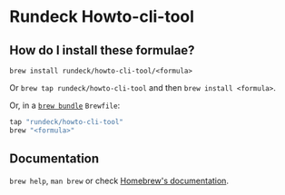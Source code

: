 # Rundeck Howto-cli-tool

## How do I install these formulae?

`brew install rundeck/howto-cli-tool/<formula>`

Or `brew tap rundeck/howto-cli-tool` and then `brew install <formula>`.

Or, in a [`brew bundle`](https://github.com/Homebrew/homebrew-bundle) `Brewfile`:

```ruby
tap "rundeck/howto-cli-tool"
brew "<formula>"
```

## Documentation

`brew help`, `man brew` or check [Homebrew's documentation](https://docs.brew.sh).
